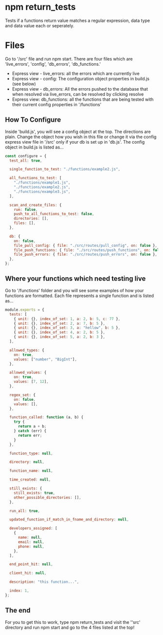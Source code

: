# npm return_tests

Tests if a functions return value matches a regular expression, data type and data value each or seperately.

# Files

Go to '/src' file and run npm start. There are four files which are 'live_errors', 'config', 'db_errors', 'db_functions.'

- Express view - live_errors: all the errors which are currently live
- Express view - config: The configuration object properties in build.js (see below)
- Express view - db_errors: All the errors pushed to the database that when resolved via live_errors, can be resolved by clicking resolve
- Express view: db_functions: all the functions that are being tested with their current config properties in '/functions'

## How To Configure

Inside 'build.js', you will see a config object at the top. The directions are plain. Change the object how you wish in this file or change it via the config express view file in '/src' only if your db is set up in 'db.js'. The config object in build.js is listed as...

```js
const configure = {
  test_all: true,

  single_function_to_test: "./functions/example2.js",

  all_functions_to_test: [
    "./functions/example1.js",
    "./functions/example2.js",
    "./functions/example3.js",
  ],

  scan_and_create_files: {
    run: false,
    push_to_all_functions_to_test: false,
    directories: [],
    files: [],
  },

  db: {
    on: false,
    file_pull_config: { file: "./src/routes/pull_config", on: false },
    file_push_functions: { file: "./src/routes/push_functions", on: false },
    file_push_errors: { file: "./src/routes/push_errors", on: false },
  },
};
```

## Where your functions which need testing live

Go to '/functions' folder and you will see some examples of how your functions are formatted. Each file represents a single function and is listed as...

```js
module.exports = {
  tests: [
    { unit: {}, index_of_set: 1, a: 2, b: 5, c: 77 },
    { unit: {}, index_of_set: 2, a: 7, b: 5 },
    { unit: {}, index_of_set: 3, a: "hellow", b: 5 },
    { unit: {}, index_of_set: 4, a: 2, b: 5 },
    { unit: {}, index_of_set: 5, a: 2, b: 3 },
  ],

  allowed_types: {
    on: true,
    values: ["number", "BigInt"],
  },

  allowed_values: {
    on: true,
    values: [7, 12],
  },

  regex_set: {
    on: false,
    values: [],
  },

  function_called: function (a, b) {
    try {
      return a + b;
    } catch (err) {
      return err;
    }
  },

  function_type: null,

  directory: null,

  function_name: null,

  time_created: null,

  still_exists: {
    still_exists: true,
    other_possible_directories: [],
  },

  run_all: true,

  updated_function_if_match_in_fname_and_directory: null,

  developers_assigned: [
    {
      name: null,
      email: null,
      phone: null,
    },
  ],

  end_point_hit: null,

  client_hit: null,

  description: "this function...",

  index: 1,
};
```

## The end

For you to get this to work, type npm return_tests and visit the ''src' directory and run npm start and go to the 4 files listed at the top!
